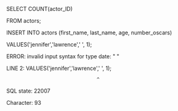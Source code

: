 
SELECT COUNT(actor_ID)

FROM actors;



INSERT INTO actors (first_name, last_name, age, number_oscars)

VALUES('jennifer','lawrence','  ', 1);





ERROR:  invalid input syntax for type date: "  "

LINE 2: VALUES('jennifer','lawrence','  ', 1);

                                     ^

SQL state: 22007

Character: 93

 

